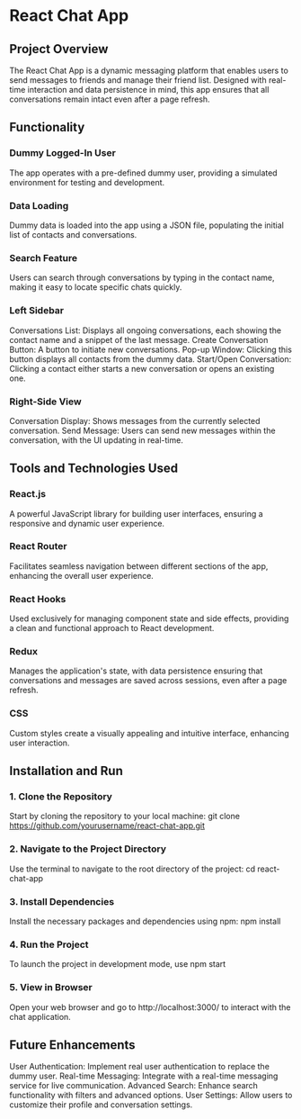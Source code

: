 # React Chat App

## Project Overview

The React Chat App is a dynamic messaging platform that enables users to send messages to friends and manage their friend list. Designed with real-time interaction and data persistence in mind, this app ensures that all conversations remain intact even after a page refresh.

## Functionality

### Dummy Logged-In User

The app operates with a pre-defined dummy user, providing a simulated environment for testing and development.
### Data Loading

Dummy data is loaded into the app using a JSON file, populating the initial list of contacts and conversations.
### Search Feature

Users can search through conversations by typing in the contact name, making it easy to locate specific chats quickly.
### Left Sidebar

Conversations List: Displays all ongoing conversations, each showing the contact name and a snippet of the last message.
Create Conversation Button: A button to initiate new conversations.
Pop-up Window: Clicking this button displays all contacts from the dummy data.
Start/Open Conversation: Clicking a contact either starts a new conversation or opens an existing one.
### Right-Side View

Conversation Display: Shows messages from the currently selected conversation.
Send Message: Users can send new messages within the conversation, with the UI updating in real-time.
## Tools and Technologies Used

### React.js

A powerful JavaScript library for building user interfaces, ensuring a responsive and dynamic user experience.
### React Router

Facilitates seamless navigation between different sections of the app, enhancing the overall user experience.
### React Hooks

Used exclusively for managing component state and side effects, providing a clean and functional approach to React development.
### Redux

Manages the application's state, with data persistence ensuring that conversations and messages are saved across sessions, even after a page refresh.
### CSS

Custom styles create a visually appealing and intuitive interface, enhancing user interaction.
## Installation and Run

### 1. Clone the Repository

Start by cloning the repository to your local machine:
git clone https://github.com/yourusername/react-chat-app.git

### 2. Navigate to the Project Directory

Use the terminal to navigate to the root directory of the project:
cd react-chat-app

### 3. Install Dependencies

Install the necessary packages and dependencies using npm:
npm install
### 4. Run the Project

To launch the project in development mode, use
npm start

### 5. View in Browser

Open your web browser and go to http://localhost:3000/ to interact with the chat application.

## Future Enhancements

User Authentication: Implement real user authentication to replace the dummy user.
Real-time Messaging: Integrate with a real-time messaging service for live communication.
Advanced Search: Enhance search functionality with filters and advanced options.
User Settings: Allow users to customize their profile and conversation settings.
